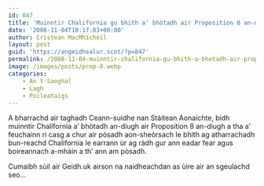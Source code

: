 ```yaml
---
id: 847
title: 'Muinntir Chalifornia gu bhith a’ bhòtadh air Proposition 8 an-diugh'
date: '2008-11-04T10:17:03+00:00'
author: Crìstean MacMhìcheil
layout: post
guid: 'https://angeidhealur.scot/?p=847'
permalink: /2008-11-04-muinntir-chalifornia-gu-bhith-a-bhotadh-air-proposition-8-an-diugh/
image: /images/posts/prop-8.webp
categories:
    - An t-Saoghal
    - Lagh
    - Poileataigs
---
```


A bharrachd air taghadh Ceann-suidhe nan Stàitean Aonaichte, bidh muinntir Chalifornia a’ bhòtadh an-diugh air Proposition 8 an-diugh a tha a’ feuchainn ri casg a chur air pòsadh aon-sheòrsach le bhith ag atharrachadh bun-reachd Chalifornia le earrann ùr ag ràdh gur ann eadar fear agus boireannach a-mhàin a th’ ann am pòsadh.

Cumaibh sùil air Geidh.uk airson na naidheachdan as ùire air an sgeulachd seo…
